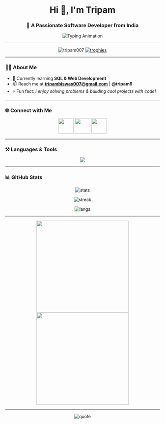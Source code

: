 <!-- Banner -->
<h1 align="center">Hi 👋, I'm Tripam</h1>
<h3 align="center">🚀 A Passionate Software Developer from India</h3>

<p align="center">
  <img src="https://readme-typing-svg.herokuapp.com?size=22&duration=4000&color=00C2FF&center=true&vCenter=true&width=600&lines=Full+Stack+Developer+%7C+Problem+Solver;Passionate+about+AI+and+Web+Apps;Always+learning+new+tech+🚀" alt="Typing Animation" />
</p>


---

<!-- Badges -->
<p align="center">
  <img src="https://komarev.com/ghpvc/?username=tripam007&label=Profile%20Views&color=0e75b6&style=flat" alt="tripam007" /> 
  <a href="https://github.com/ryo-ma/github-profile-trophy"><img src="https://github-profile-trophy.vercel.app/?username=tripam007&theme=algolia&margin-w=10&margin-h=10" alt="trophies"/></a> 
</p>

---

### 🧑‍💻 About Me
- 🌱 Currently learning **SQL & Web Development**
- 📫 Reach me at **tripambiswas007@gmail.com** | **@tripam9**
- ⚡ Fun fact: *I enjoy solving problems & building cool projects with code!*

---

### 🌐 Connect with Me
<p align="center">
  <a href="[https://linkedin.com/in/tripam007](https://www.linkedin.com/in/tripam-biswas-09b4b330a/)" target="_blank"><img src="https://skillicons.dev/icons?i=linkedin" height="50"/></a>
  <a href="https://instagram.com/tripam9" target="_blank"><img src="https://skillicons.dev/icons?i=instagram" height="50"/></a>
  <a href="mailto:tripambiswas007@gmail.com" target="_blank"><img src="https://skillicons.dev/icons?i=gmail" height="50"/></a>
</p>

---

### ⚒️ Languages & Tools
<p align="center">
  <img src="https://skillicons.dev/icons?i=python,java,c,cpp,html,css,javascript,flask,git,mysql,pandas" />
</p>

---

### 📊 GitHub Stats
<p align="center">
  <img src="https://github-readme-stats.vercel.app/api?username=tripam007&show_icons=true&theme=tokyonight" alt="stats"/>
</p>
<p align="center">
  <img src="https://github-readme-streak-stats.herokuapp.com?user=tripam007&theme=tokyonight" alt="streak"/>
</p>
<p align="center">
  <img src="https://github-readme-stats.vercel.app/api/top-langs?username=tripam007&layout=compact&theme=tokyonight" alt="langs"/>
</p>

---

<p align="center">
  <img src="https://raw.githubusercontent.com/rajput2107/rajput2107/master/Assets/Developer.gif" width="300">
  <img src="https://raw.githubusercontent.com/rahulbanerjee26/githubProfileReadmeGenerator/main/gifs/code.gif" width="300">
</p>

---


<p align="center">
  <img src="https://quotes-github-readme.vercel.app/api?type=horizontal&theme=radical" alt="quote"/>
</p>
